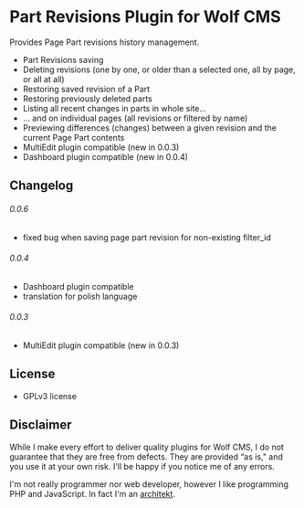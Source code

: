 Part Revisions Plugin for Wolf CMS
==================================

Provides Page Part revisions history management.

- Part Revisions saving
- Deleting revisions (one by one, or older than a selected one, all by page, or all at all)
- Restoring saved revision of a Part
- Restoring previously deleted parts
- Listing all recent changes in parts in whole site...
- ... and on individual pages (all revisions or filtered by name)
- Previewing differences (changes) between a given revision and the current Page Part contents
- MultiEdit plugin compatible (new in 0.0.3)
- Dashboard plugin compatible (new in 0.0.4)

Changelog
---------

###### 0.0.6

- fixed bug when saving page part revision for non-existing filter_id

###### 0.0.4

- Dashboard plugin compatible
- translation for polish language

###### 0.0.3

- MultiEdit plugin compatible (new in 0.0.3)


License
-------

* GPLv3 license

Disclaimer
----------

While I make every effort to deliver quality plugins for Wolf CMS, I do not guarantee that they are free from defects. They are provided “as is," and you use it at your own risk. I'll be happy if you notice me of any errors.

I'm not really programmer nor web developer, however I like programming PHP and JavaScript. In fact I'm an [architekt](http://marekmurawski.pl).